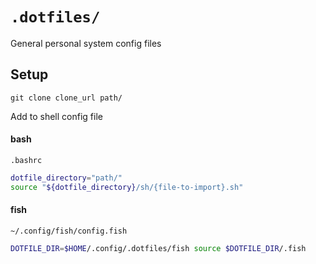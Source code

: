 # `.dotfiles/`

General personal system config files

## Setup

```
git clone clone_url path/
```

Add to shell config file


#### bash

`.bashrc`
```bash
dotfile_directory="path/"
source "${dotfile_directory}/sh/{file-to-import}.sh"
```

#### fish

`~/.config/fish/config.fish`
```sh
DOTFILE_DIR=$HOME/.config/.dotfiles/fish source $DOTFILE_DIR/.fish
```